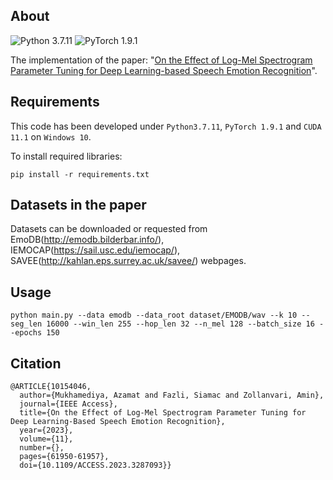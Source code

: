 ## About

![Python 3.7.11](https://img.shields.io/badge/python-3.7.11-green.svg?style=plastic) ![PyTorch 1.9.1](https://img.shields.io/badge/pytorch-1.9.1-green.svg?style=plastic)

The implementation of the paper: "[On the Effect of Log-Mel Spectrogram Parameter Tuning for Deep Learning-based Speech Emotion Recognition](https://ieeexplore.ieee.org/document/10154046)".

## Requirements

This code has been developed under `Python3.7.11`, `PyTorch 1.9.1` and `CUDA 11.1` on `Windows 10`.

To install required libraries:

```shell
pip install -r requirements.txt
```

## Datasets in the paper

Datasets can be downloaded or requested from EmoDB(http://emodb.bilderbar.info/), IEMOCAP(https://sail.usc.edu/iemocap/), SAVEE(http://kahlan.eps.surrey.ac.uk/savee/) webpages.

## Usage

```shell
python main.py --data emodb --data_root dataset/EMODB/wav --k 10 --seg_len 16000 --win_len 255 --hop_len 32 --n_mel 128 --batch_size 16 --epochs 150
```

## Citation

```
@ARTICLE{10154046,
  author={Mukhamediya, Azamat and Fazli, Siamac and Zollanvari, Amin},
  journal={IEEE Access}, 
  title={On the Effect of Log-Mel Spectrogram Parameter Tuning for Deep Learning-Based Speech Emotion Recognition}, 
  year={2023},
  volume={11},
  number={},
  pages={61950-61957},
  doi={10.1109/ACCESS.2023.3287093}}
```

